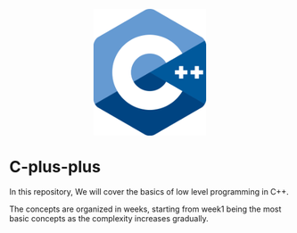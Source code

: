 <p align="center"><img alt='cpp-logo' src='./.documentation/cpp-logo.png' width='40%' align="center" display="block" margin-left='auto' margin-right='auto'></p>


# C-plus-plus

In this repository, We will cover the basics of low level programming in C++. 

The concepts are organized in weeks, starting from week1 being the most basic concepts as the complexity increases gradually. 

